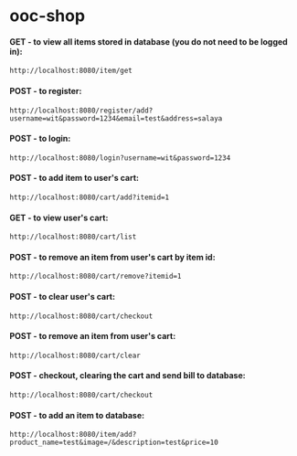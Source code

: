 # ooc-shop

#### GET - to view all items stored in database (you do not need to be logged in):
 
```
http://localhost:8080/item/get
```

#### POST - to register:
 
```
http://localhost:8080/register/add?username=wit&password=1234&email=test&address=salaya
```

#### POST - to login:
 
```
http://localhost:8080/login?username=wit&password=1234
```

#### POST - to add item to user's cart:
 
```
http://localhost:8080/cart/add?itemid=1
```

#### GET - to view user's cart:
 
```
http://localhost:8080/cart/list
```

#### POST - to remove an item from user's cart by item id:
 
```
http://localhost:8080/cart/remove?itemid=1
```

#### POST - to clear user's cart:
 
```
http://localhost:8080/cart/checkout
```

#### POST - to remove an item from user's cart:
 
```
http://localhost:8080/cart/clear
```

#### POST - checkout, clearing the cart and send bill to database:
 
```
http://localhost:8080/cart/checkout
```

#### POST - to add an item to database:
 
```
http://localhost:8080/item/add?product_name=test&image=/&description=test&price=10
```
